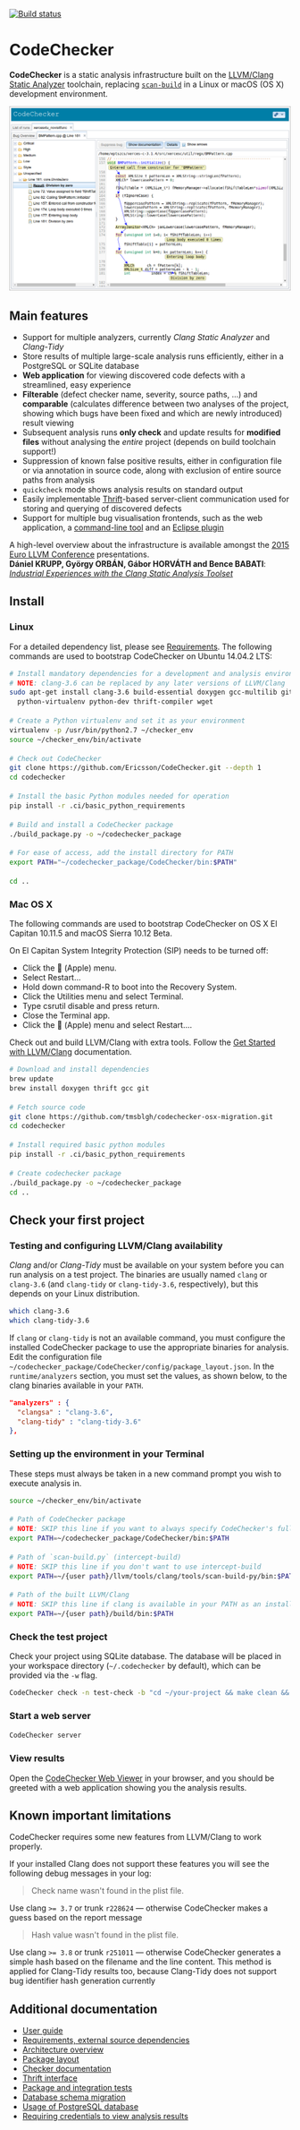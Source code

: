 [![Build status](https://travis-ci.org/Ericsson/codechecker.png?branch=master)](https://travis-ci.org/Ericsson/codechecker)

CodeChecker
===========

**CodeChecker** is a static analysis infrastructure built on the [LLVM/Clang
Static Analyzer](http://clang-analyzer.llvm.org) toolchain, replacing
[`scan-build`](http://clang-analyzer.llvm.org/scan-build.html) in a Linux or
macOS (OS X) development environment.


![CodeChecker web interface for viewing discovered code defects](docs/images/viewer.png)


Main features
-------------

  * Support for multiple analyzers, currently _Clang Static Analyzer_ and
    _Clang-Tidy_
  * Store results of multiple large-scale analysis runs efficiently, either in
    a PostgreSQL or SQLite database
  * **Web application** for viewing discovered code defects with a streamlined,
    easy experience
  * **Filterable** (defect checker name, severity, source paths, ...) and
    **comparable** (calculates difference between two analyses of the project,
    showing which bugs have been fixed and which are newly introduced) result
    viewing
  * Subsequent analysis runs **only check** and update results for **modified
    files** without analysing the _entire_ project (depends on build toolchain
    support!)
  * Suppression of known false positive results, either in configuration file
    or via annotation in source code, along with exclusion of entire source
    paths from analysis
  * `quickcheck` mode shows analysis results on standard output
  * Easily implementable [Thrift](http://thrift.apache.org)-based
    server-client communication used for storing and querying of discovered
    defects
  * Support for multiple bug visualisation frontends, such as the web
    application, a [command-line tool](docs/usage.md) and an [Eclipse
    plugin](http://github.com/Ericsson/CodeCheckerEclipsePlugin)


A high-level overview about the infrastructure is available amongst the [2015
Euro LLVM Conference](http://llvm.org/devmtg/2015-04) presentations.<br/>
**Dániel KRUPP, György ORBÁN, Gábor HORVÁTH and Bence BABATI**:<br/>
[_Industrial Experiences with the Clang Static Analysis Toolset_](http://llvm.org/devmtg/2015-04/slides/Clang_static_analysis_toolset_final.pdf)

Install
-------

### Linux

For a detailed dependency list, please see [Requirements](docs/deps.md). The
following commands are used to bootstrap CodeChecker on Ubuntu 14.04.2 LTS:

```bash
# Install mandatory dependencies for a development and analysis environment
# NOTE: clang-3.6 can be replaced by any later versions of LLVM/Clang
sudo apt-get install clang-3.6 build-essential doxygen gcc-multilib git \
  python-virtualenv python-dev thrift-compiler wget

# Create a Python virtualenv and set it as your environment
virtualenv -p /usr/bin/python2.7 ~/checker_env
source ~/checker_env/bin/activate

# Check out CodeChecker
git clone https://github.com/Ericsson/CodeChecker.git --depth 1
cd codechecker

# Install the basic Python modules needed for operation
pip install -r .ci/basic_python_requirements

# Build and install a CodeChecker package
./build_package.py -o ~/codechecker_package

# For ease of access, add the install directory for PATH
export PATH="~/codechecker_package/CodeChecker/bin:$PATH"

cd ..
```

### Mac OS X

The following commands are used to bootstrap CodeChecker on OS X El Capitan
10.11.5 and macOS Sierra 10.12 Beta.

On El Capitan System Integrity Protection (SIP) needs to be turned off:
  * Click the  (Apple) menu.
  * Select Restart...
  * Hold down command-R to boot into the Recovery System.
  * Click the Utilities menu and select Terminal.
  * Type csrutil disable and press return.
  * Close the Terminal app.
  * Click the  (Apple) menu and select Restart....

Check out and build LLVM/Clang with extra tools. Follow the [Get Started with
LLVM/Clang](http://clang.llvm.org/get_started.html) documentation.

```bash
# Download and install dependencies
brew update
brew install doxygen thrift gcc git

# Fetch source code
git clone https://github.com/tmsblgh/codechecker-osx-migration.git
cd codechecker

# Install required basic python modules
pip install -r .ci/basic_python_requirements

# Create codechecker package
./build_package.py -o ~/codechecker_package
cd ..
```

Check your first project
------------------------

### Testing and configuring LLVM/Clang availability

_Clang_ and/or _Clang-Tidy_ must be available on your system before you can
run analysis on a test project. The binaries are usually named `clang` or
`clang-3.6` (and `clang-tidy` or `clang-tidy-3.6`, respectively), but this
depends on your Linux distribution.

```bash
which clang-3.6
which clang-tidy-3.6
```

If `clang` or `clang-tidy` is not an available command, you must configure the
installed CodeChecker package to use the appropriate binaries for analysis.
Edit the configuration file
`~/codechecker_package/CodeChecker/config/package_layout.json`. In the
`runtime/analyzers` section, you must set the values, as shown below, to the
clang binaries available in your `PATH`.

```json
"analyzers" : {
  "clangsa" : "clang-3.6",
  "clang-tidy" : "clang-tidy-3.6"
},
```

### Setting up the environment in your Terminal

These steps must always be taken in a new command prompt you wish to execute
analysis in.

```bash
source ~/checker_env/bin/activate

# Path of CodeChecker package
# NOTE: SKIP this line if you want to always specify CodeChecker's full path
export PATH=~/codechecker_package/CodeChecker/bin:$PATH

# Path of `scan-build.py` (intercept-build)
# NOTE: SKIP this line if you don't want to use intercept-build
export PATH=~/{user path}/llvm/tools/clang/tools/scan-build-py/bin:$PATH

# Path of the built LLVM/Clang
# NOTE: SKIP this line if clang is available in your PATH as an installed Linux package
export PATH=~/{user path}/build/bin:$PATH
```

### Check the test project

Check your project using SQLite database. The database will be placed in your
workspace directory (`~/.codechecker` by default), which can be provided via
the `-w` flag.

```bash
CodeChecker check -n test-check -b "cd ~/your-project && make clean && make"
```

### Start a web server

```bash
CodeChecker server
```

### View results

Open the [CodeChecker Web Viewer](http://localhost:8001) in your browser, and
you should be greeted with a web application showing you the analysis results.

Known important limitations
---------------------------

CodeChecker requires some new features from LLVM/Clang to work properly.

If your installed Clang does not support these features you will see the
following debug messages in your log:

> Check name wasn't found in the plist file.

Use clang `>= 3.7` or trunk `r228624` &mdash; otherwise CodeChecker makes a
guess based on the report message

> Hash value wasn't found in the plist file.

Use clang `>= 3.8` or trunk `r251011` &mdash; otherwise CodeChecker generates
a simple hash based on the filename and the line content. This method is
applied for Clang-Tidy results too, because Clang-Tidy does not support
bug identifier hash generation currently


Additional documentation
------------------------

  * [User guide](docs/user_guide.md)
  * [Requirements, external source dependencies](docs/deps.md)
  * [Architecture overview](docs/architecture.md)
  * [Package layout](docs/package_layout.md)
  * [Checker documentation](docs/checker_docs.md)
  * [Thrift interface](thrift_api/thrift_api.md)
  * [Package and integration tests](tests/functional/package_test.md)
  * [Database schema migration](docs/db_schema_guide.md)
  * [Usage of PostgreSQL database](docs/postgresql_setup.md)
  * [Requiring credentials to view analysis results](docs/authentication.md)
